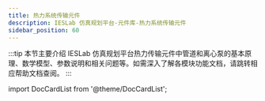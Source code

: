 ```yaml
---
title: 热力系统传输元件
description: IESLab 仿真规划平台-元件库-热力系统传输元件
sidebar_position: 60
---
```


:::tip
本节主要介绍 IESLab 仿真规划平台热力传输元件中管道和离心泵的基本原理、数学模型、参数说明和相关问题等。如需深入了解各模块功能文档，请跳转相应帮助文档查阅。
:::

import DocCardList from '@theme/DocCardList';

<DocCardList />